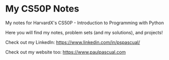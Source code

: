 # My CS50P Notes
My notes for HarvardX's CS50P - Introduction to Programming with Python

Here you will find my notes, problem sets (and my solutions), and projects!

Check out my LinkedIn: https://www.linkedin.com/in/pspascual/

Check out my website too: https://www.paulpascual.com
